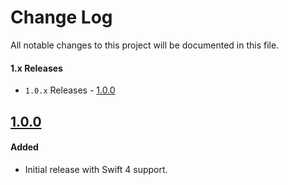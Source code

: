 # Change Log
All notable changes to this project will be documented in this file.

#### 1.x Releases
- `1.0.x` Releases - [1.0.0](#100)

## [1.0.0](https://github.com/skladek/SKWebServiceController/releases/tag/1.0.0)

#### Added
- Initial release with Swift 4 support.